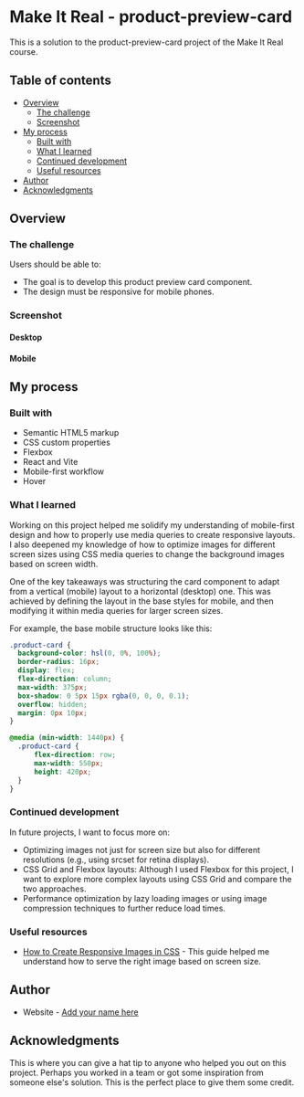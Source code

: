 # Make It Real - product-preview-card

This is a solution to the product-preview-card project of the Make It Real course.

## Table of contents

- [Overview](#overview)
  - [The challenge](#the-challenge)
  - [Screenshot](#screenshot)
- [My process](#my-process)
  - [Built with](#built-with)
  - [What I learned](#what-i-learned)
  - [Continued development](#continued-development)
  - [Useful resources](#useful-resources)
- [Author](#author)
- [Acknowledgments](#acknowledgments)


## Overview

### The challenge

Users should be able to:

- The goal is to develop this product preview card component.
- The design must be responsive for mobile phones.

### Screenshot


#### Desktop


#### Mobile



## My process

### Built with

- Semantic HTML5 markup
- CSS custom properties
- Flexbox
- React and Vite
- Mobile-first workflow
- Hover

### What I learned

Working on this project helped me solidify my understanding of mobile-first design and how to properly use media queries to create responsive layouts. I also deepened my knowledge of how to optimize images for different screen sizes using CSS media queries to change the background images based on screen width.

One of the key takeaways was structuring the card component to adapt from a vertical (mobile) layout to a horizontal (desktop) one. This was achieved by defining the layout in the base styles for mobile, and then modifying it within media queries for larger screen sizes.

For example, the base mobile structure looks like this:

```css
.product-card {
  background-color: hsl(0, 0%, 100%);
  border-radius: 16px;
  display: flex;
  flex-direction: column;
  max-width: 375px;
  box-shadow: 0 5px 15px rgba(0, 0, 0, 0.1);
  overflow: hidden;
  margin: 0px 10px;
}
```

```css
@media (min-width: 1440px) {
  .product-card {
      flex-direction: row;
      max-width: 550px;
      height: 420px;
  }
}


```


### Continued development

In future projects, I want to focus more on:

- Optimizing images not just for screen size but also for different resolutions (e.g., using srcset for retina displays).
- CSS Grid and Flexbox layouts: Although I used Flexbox for this project, I want to explore more complex layouts using CSS Grid and compare the two approaches.
- Performance optimization by lazy loading images or using image compression techniques to further reduce load times.

### Useful resources

- [How to Create Responsive Images in CSS](https://cloudinary.com/guides/responsive-images/5-techniques-and-examples-for-creating-responsive-images-in-css) - This guide helped me understand how to serve the right image based on screen size.

## Author

- Website - [Add your name here](https://www.your-site.com)


## Acknowledgments

This is where you can give a hat tip to anyone who helped you out on this project. Perhaps you worked in a team or got some inspiration from someone else's solution. This is the perfect place to give them some credit.
